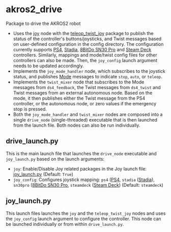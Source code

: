 # akros2_drive
Package to drive the AKROS2 robot

* Uses the [joy](https://github.com/adityakamath/joystick_drivers/tree/ros2/joy) node with the [teleop_twist_joy](https://github.com/ros2/teleop_twist_joy) package to publish the status of the controller's buttons/joysticks, and Twist messages based on user-defined configuration in the config directory. The configuration currently supports [PS4](https://www.playstation.com/nl-nl/accessories/dualshock-4-wireless-controller/), [Stadia](https://stadia.google.com/controller/), [8BitDo SN30 Pro](https://www.8bitdo.com/sn30-pro-g-classic-or-sn30-pro-sn/) and [Steam Deck](https://store.steampowered.com/steamdeck) controllers. Similarly, mappings and mode/twist config files for other controllers can also be made. Then, the ```joy_config``` launch argument needs to be updated accordingly.
* Implements the ```joy_mode_handler``` node, which subscribes to the joystick status, and publishes [Mode](https://github.com/adityakamath/akros2_msgs/blob/master/msg/Mode.msg) messages to indicate ```stop```, ```auto```, or ```teleop```.
* Implements the ```twist_mixer``` node that subscribes to the Mode messages from ```ds4_feedback```, the Twist messages from ```ds4_twist``` and Twist messages from an external autonomous node. Based on the mode, it then publishes either the Twist message from the PS4 controller, or the autonomous node, or zero values if the emergency stop is pressed.
* Both the ```joy_mode_handler``` and ```twist_mixer``` nodes are composed into a single ```drive_node``` (single-threaded) executable that is then launched from the launch file. Both nodes can also be run individually.

## drive_launch.py
This is the main launch file that launches the ```drive_node``` executable and ```joy_launch.py``` based on the launch arguments:

* ```joy```: Enable/Disable Joy related packages in the Joy launch file: [joy_launch.py](https://github.com/adityakamath/akros2_drive/blob/humble/launch/joy_launch.py) (Default: ```True```)
* ```joy_config```: Configures joystick mapping: ```ps4``` ([PS4](https://www.playstation.com/nl-nl/accessories/dualshock-4-wireless-controller/), ```stadia``` ([Stadia](https://stadia.google.com/controller/)), ```sn30pro``` ([8BitDo SN30 Pro](https://www.8bitdo.com/sn30-pro-g-classic-or-sn30-pro-sn/), ```steamdeck``` ([Steam Deck](https://store.steampowered.com/steamdeck)) (Default: ```steamdeck```)

## joy_launch.py
This launch files launches the ```joy``` and the ```teleop_twist_joy``` nodes and uses the ```joy_config``` launch argument to configure the controller. This node can be launched individually or from within ```drive_launch.py```.
